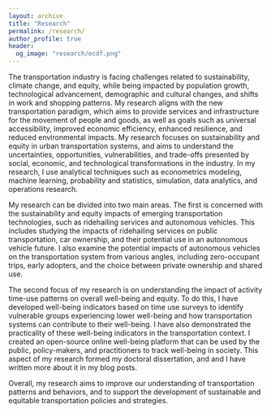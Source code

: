 ```yaml
---
layout: archive
title: "Research"
permalink: /research/
author_profile: true
header:
  og_image: "research/ecdf.png"
---
```


The transportation industry is facing challenges related to sustainability, climate change, and equity, while being impacted by population growth, technological advancement, demographic and cultural changes, and shifts in work and shopping patterns. My research aligns with the new transportation paradigm, which aims to provide services and infrastructure for the movement of people and goods, as well as goals such as universal accessibility, improved economic efficiency, enhanced resilience, and reduced environmental impacts. My research focuses on sustainability and equity in urban transportation systems, and aims to understand the uncertainties, opportunities, vulnerabilities, and trade-offs presented by social, economic, and technological transformations in the industry. In my research, I use analytical techniques such as econometrics modeling, machine learning, probability and statistics, simulation, data analytics, and operations research. 

My research can be divided into two main areas. The first is concerned with the sustainability and equity impacts of emerging transportation technologies, such as ridehailing services and autonomous vehicles. This includes studying the impacts of ridehailing services on public transportation, car ownership, and their potential use in an autonomous vehicle future. I also examine the potential impacts of autonomous vehicles on the transportation system from various angles, including zero-occupant trips, early adopters, and the choice between private ownership and shared use. 

The second focus of my research is on understanding the impact of activity time-use patterns on overall well-being and equity. To do this, I have developed well-being indicators based on time use surveys to identify vulnerable groups experiencing lower well-being and how transportation systems can contribute to their well-being. I have also demonstrated the practicality of these well-being indicators in the transportation context. I created an open-source online well-being platform that can be used by the public, policy-makers, and practitioners to track well-being in society. This aspect of my research formed my doctoral dissertation, and and I have written more about it in my blog posts.

Overall, my research aims to improve our understanding of transportation patterns and behaviors, and to support the development of sustainable and equitable transportation policies and strategies.
